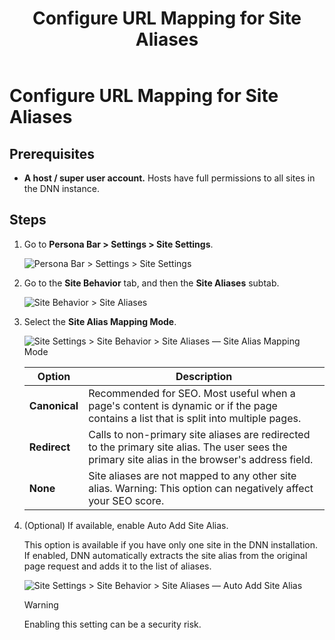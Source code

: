 ﻿---
uid: configure-url-mapping-site-aliases
topic: configure-url-mapping-site-aliases
locale: en
title: Configure URL Mapping for Site Aliases
dnneditions: DNN Platform,Evoq Content,Evoq Engage
dnnversion: 09.02.00
parent-topic: administrators-configuring-your-site-overview
related-topics: add-site-alias,edit-site-alias,delete-site-alias,change-primary-site-alias
---

# Configure URL Mapping for Site Aliases

## Prerequisites

*   **A host / super user account.** Hosts have full permissions to all sites in the DNN instance.

## Steps

1.  Go to **Persona Bar \> Settings \> Site Settings**.
    
    ![Persona Bar > Settings > Site Settings](/images/scr-pbar-host-Settings-E91.png)
    
2.  Go to the **Site Behavior** tab, and then the **Site Aliases** subtab.
    
    ![Site Behavior > Site Aliases](/images/scr-pbtabs-host-Settings-SiteSettings-SiteBehavior-SiteAliases-E90.png)
    
3.  Select the **Site Alias Mapping Mode**.
    
      
    
    ![Site Settings > Site Behavior > Site Aliases — Site Alias Mapping Mode](/images/scr-SiteSettings-SiteBehavior-SiteAliases-MappingMode-E90.png)
    
      
    
    |**Option**|**Description**|
    |---|---|
    |<strong>Canonical</strong>|Recommended for SEO. Most useful when a page's content is dynamic or if the page contains a list that is split into multiple pages.|
    |<strong>Redirect</strong>|Calls to non-primary site aliases are redirected to the primary site alias. The user sees the primary site alias in the browser's address field.|
    |<strong>None</strong>|Site aliases are not mapped to any other site alias. Warning: This option can negatively affect your SEO score.|
    
4.  (Optional) If available, enable Auto Add Site Alias.
    
    This option is available if you have only one site in the DNN installation. If enabled, DNN automatically extracts the site alias from the original page request and adds it to the list of aliases.
    
      
    
    ![Site Settings > Site Behavior > Site Aliases — Auto Add Site Alias](/images/scr-SiteSettings-SiteBehavior-SiteAliases-AutoAdd-E90.png)
    
      
    
    > [!Warning]
    > Enabling this setting can be a security risk.
